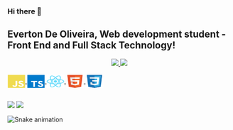 ### Hi there 👋

## Everton De Oliveira, Web development student - Front End and Full Stack Technology!
<div align="center">
  <a href="https://github.com/EvertonDomAme">
  <img height="180em" src="https://github-readme-stats.vercel.app/api?username=EvertonDomAme&show_icons=true&theme=dracula&include_all_commits=true&count_private=true"/>
  <img height="180em" src="https://github-readme-stats.vercel.app/api/top-langs/?username=EvertonDomAme&layout=compact&langs_count=7&theme=dracula"/>
</div>
<div style="display: inline_block"><br>
  <img align="center" alt="Dom-Js" height="30" width="40" src="https://raw.githubusercontent.com/devicons/devicon/master/icons/javascript/javascript-plain.svg">
  <img align="center" alt="Dom-Ts" height="30" width="40" src="https://raw.githubusercontent.com/devicons/devicon/master/icons/typescript/typescript-plain.svg">
  <img align="center" alt="Dom-React" height="30" width="40" src="https://raw.githubusercontent.com/devicons/devicon/master/icons/react/react-original.svg">
  <img align="center" alt="Dom-HTML" height="30" width="40" src="https://raw.githubusercontent.com/devicons/devicon/master/icons/html5/html5-original.svg">
  <img align="center" alt="Dom-CSS" height="30" width="40" src="https://raw.githubusercontent.com/devicons/devicon/master/icons/css3/css3-original.svg">
  
</div>
  
  ##
 
<div> 

  


  <a href = "mailto:oliveirameloeverton@gmail.com"><img src="https://img.shields.io/badge/-Gmail-%23333?style=for-the-badge&logo=gmail&logoColor=white" target="_blank"></a>
  <a href="https://www.linkedin.com/in/everton-de-oliveira-melo-9a0338a4" target="_blank"><img src="https://img.shields.io/badge/-LinkedIn-%230077B5?style=for-the-badge&logo=linkedin&logoColor=white" target="_blank"></a> 
 
  ![Snake animation](https://github.com/EvertonDomAme/EvertonDomAme/blob/output/github-contribution-grid-snake.svg)
 
</div>
